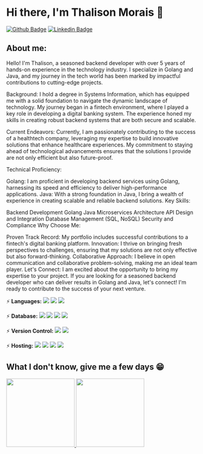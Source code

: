 # Hi there, I'm Thalison Morais 👋

[![Github Badge](https://img.shields.io/badge/-Github-000?style=flat-square&logo=Github&logoColor=white&link=https://github.com/peguimasid)](https://github.com/Thalisonh)
[![Linkedin Badge](https://img.shields.io/badge/-LinkedIn-blue?style=flat-square&logo=Linkedin&logoColor=white&link=https://www.linkedin.com/in/thalison-henrique-morais/)](https://www.linkedin.com/in/thalison-henrique-morais/)

## About me:
Hello! I'm Thalison, a seasoned backend developer with over 5 years of hands-on experience in the technology industry. I specialize in Golang and Java, and my journey in the tech world has been marked by impactful contributions to cutting-edge projects.

Background:
I hold a degree in Systems Information, which has equipped me with a solid foundation to navigate the dynamic landscape of technology. My journey began in a fintech environment, where I played a key role in developing a digital banking system. The experience honed my skills in creating robust backend systems that are both secure and scalable.

Current Endeavors:
Currently, I am passionately contributing to the success of a healthtech company, leveraging my expertise to build innovative solutions that enhance healthcare experiences. My commitment to staying ahead of technological advancements ensures that the solutions I provide are not only efficient but also future-proof.

Technical Proficiency:

Golang: I am proficient in developing backend services using Golang, harnessing its speed and efficiency to deliver high-performance applications.
Java: With a strong foundation in Java, I bring a wealth of experience in creating scalable and reliable backend solutions.
Key Skills:

Backend Development
Golang
Java
Microservices Architecture
API Design and Integration
Database Management (SQL, NoSQL)
Security and Compliance
Why Choose Me:

Proven Track Record: My portfolio includes successful contributions to a fintech's digital banking platform.
Innovation: I thrive on bringing fresh perspectives to challenges, ensuring that my solutions are not only effective but also forward-thinking.
Collaborative Approach: I believe in open communication and collaborative problem-solving, making me an ideal team player.
Let's Connect:
I am excited about the opportunity to bring my expertise to your project. If you are looking for a seasoned backend developer who can deliver results in Golang and Java, let's connect! I'm ready to contribute to the success of your next venture.

⚡ **Languages:** <img src="https://img.shields.io/badge/Go-00ADD8?style=for-the-badge&logo=go&logoColor=white"/> <img src="https://img.shields.io/badge/Java-ED8B00?style=for-the-badge&logo=java&logoColor=white"/> <img src="https://img.shields.io/badge/Kotlin-0095D5?&style=for-the-badge&logo=kotlin&logoColor=white"/>

⚡ **Database:** <img src="https://img.shields.io/badge/MySQL-00000F?style=for-the-badge&logo=mysql&logoColor=white" /> <img src="https://img.shields.io/badge/PostgreSQL-316192?style=for-the-badge&logo=postgresql&logoColor=whit" /> <img src="https://img.shields.io/badge/Microsoft_SQL_Server-CC2927?style=for-the-badge&logo=microsoft-sql-server&logoColor=white" /> <img src="https://img.shields.io/badge/MongoDB-4EA94B?style=for-the-badge&logo=mongodb&logoColor=white" />

⚡ **Version Control:** <img src="https://img.shields.io/badge/git%20-F05032.svg?&style=for-the-badge&logo=git&logoColor=white"/> <img src="https://img.shields.io/badge/github%20-%23121011.svg?&style=for-the-badge&logo=github&logoColor=white"/>

⚡ **Hosting:** <img src="https://img.shields.io/badge/heroku%20-%23430098.svg?&style=for-the-badge&logo=heroku&logoColor=white"/> <img src="https://img.shields.io/badge/vercel%20-%23000000.svg?&style=for-the-badge&logo=vercel&logoColor=white"/> <img src="https://img.shields.io/badge/Netlify-00C7B7?style=for-the-badge&logo=netlify&logoColor=white" /> <img src="https://img.shields.io/badge/Amazon_AWS-232F3E?style=for-the-badge&logo=amazon-aws&logoColor=white" />

## What I don't know, give me a few days 😁

 <div>
  <a href="https://github.com/thalisonh">
  <img height="180em" src="https://github-readme-stats.vercel.app/api?username=Thalisonh&show_icons=true&theme=dark&include_all_commits=true&count_private=true"/>
  <img height="180em" src="https://github-readme-stats.vercel.app/api/top-langs/?username=Thalisonh&layout=compact&langs_count=9&theme=dark"/>
</div>
